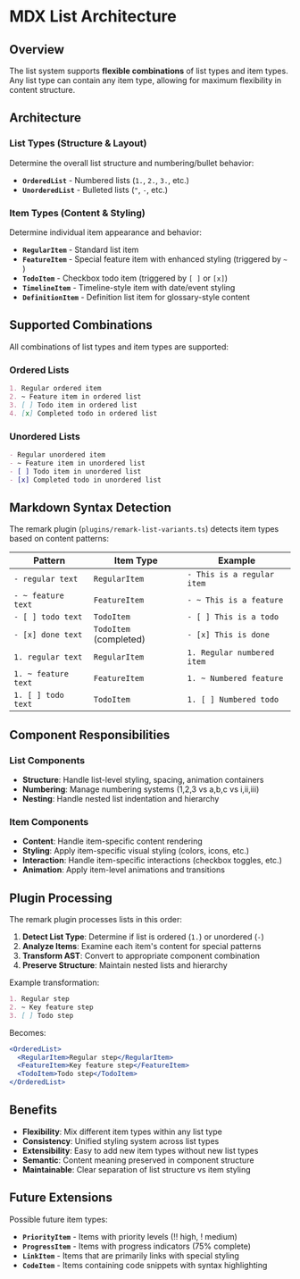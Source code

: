 # MDX List Architecture

## Overview

The list system supports **flexible combinations** of list types and item types. Any list type can contain any item type, allowing for maximum flexibility in content structure.

## Architecture

### List Types (Structure & Layout)
Determine the overall list structure and numbering/bullet behavior:

- **`OrderedList`** - Numbered lists (`1.`, `2.`, `3.`, etc.)
- **`UnorderedList`** - Bulleted lists (`"`, `-`, etc.)

### Item Types (Content & Styling)
Determine individual item appearance and behavior:

- **`RegularItem`** - Standard list item
- **`FeatureItem`** - Special feature item with enhanced styling (triggered by `~ `)
- **`TodoItem`** - Checkbox todo item (triggered by `[ ]` or `[x]`)
- **`TimelineItem`** - Timeline-style item with date/event styling
- **`DefinitionItem`** - Definition list item for glossary-style content

## Supported Combinations

All combinations of list types and item types are supported:

### Ordered Lists
```markdown
1. Regular ordered item
2. ~ Feature item in ordered list
3. [ ] Todo item in ordered list
4. [x] Completed todo in ordered list
```

### Unordered Lists
```markdown
- Regular unordered item
- ~ Feature item in unordered list
- [ ] Todo item in unordered list
- [x] Completed todo in unordered list
```

## Markdown Syntax Detection

The remark plugin (`plugins/remark-list-variants.ts`) detects item types based on content patterns:

| Pattern | Item Type | Example |
|---------|-----------|---------|
| `- regular text` | `RegularItem` | `- This is a regular item` |
| `- ~ feature text` | `FeatureItem` | `- ~ This is a feature` |
| `- [ ] todo text` | `TodoItem` | `- [ ] This is a todo` |
| `- [x] done text` | `TodoItem` (completed) | `- [x] This is done` |
| `1. regular text` | `RegularItem` | `1. Regular numbered item` |
| `1. ~ feature text` | `FeatureItem` | `1. ~ Numbered feature` |
| `1. [ ] todo text` | `TodoItem` | `1. [ ] Numbered todo` |

## Component Responsibilities

### List Components
- **Structure**: Handle list-level styling, spacing, animation containers
- **Numbering**: Manage numbering systems (1,2,3 vs a,b,c vs i,ii,iii)
- **Nesting**: Handle nested list indentation and hierarchy

### Item Components  
- **Content**: Handle item-specific content rendering
- **Styling**: Apply item-specific visual styling (colors, icons, etc.)
- **Interaction**: Handle item-specific interactions (checkbox toggles, etc.)
- **Animation**: Apply item-level animations and transitions

## Plugin Processing

The remark plugin processes lists in this order:

1. **Detect List Type**: Determine if list is ordered (`1.`) or unordered (`-`)
2. **Analyze Items**: Examine each item's content for special patterns
3. **Transform AST**: Convert to appropriate component combination
4. **Preserve Structure**: Maintain nested lists and hierarchy

Example transformation:
```markdown
1. Regular step
2. ~ Key feature step  
3. [ ] Todo step
```

Becomes:
```jsx
<OrderedList>
  <RegularItem>Regular step</RegularItem>
  <FeatureItem>Key feature step</FeatureItem>
  <TodoItem>Todo step</TodoItem>
</OrderedList>
```

## Benefits

- **Flexibility**: Mix different item types within any list type
- **Consistency**: Unified styling system across list types
- **Extensibility**: Easy to add new item types without new list types
- **Semantic**: Content meaning preserved in component structure
- **Maintainable**: Clear separation of list structure vs item styling

## Future Extensions

Possible future item types:
- **`PriorityItem`** - Items with priority levels (!! high, ! medium)
- **`ProgressItem`** - Items with progress indicators (75% complete)
- **`LinkItem`** - Items that are primarily links with special styling
- **`CodeItem`** - Items containing code snippets with syntax highlighting